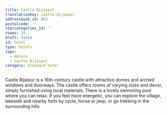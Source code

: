 ```yaml
---
title: Castle Bijaipur
translationKey: castle-bijaipur
addressbook_id: 863
postalcode: ''
starcategories_id: ''
rooms: 24
draft: false
id: hotel
type: hotels
tags:
  - Hotels
  - Castle Bijaipur
category: Standard hotel
---
```

Castle Bijaipur is a 16th-century castle with attractive domes and arched windows and doorways. The castle offers rooms of varying sizes and decor, simply furnished using local materials. There is a lovely swimming pool where you can relax. If you feel more energetic, you can explore the village, lakeside and nearby forts by cycle, horse or jeep, or go trekking in the surrounding hills.